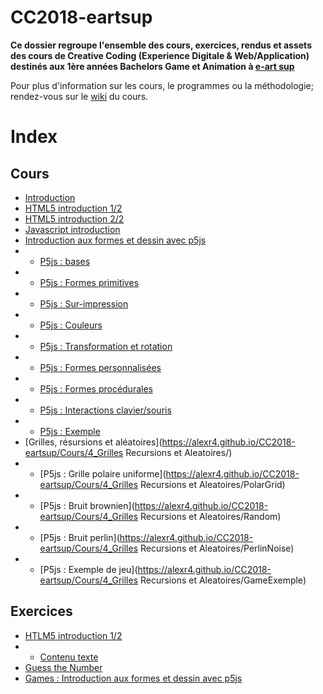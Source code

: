 # CC2018-eartsup
**Ce dossier regroupe l'ensemble des cours, exercices, rendus et assets des cours de Creative Coding (Experience Digitale & Web/Application) destinés aux 1ère années Bachelors Game et Animation à [e-art sup](http://www.e-artsup.net/)**

Pour plus d'information sur les cours, le programmes ou la méthodologie; rendez-vous sur le [wiki](https://github.com/alexr4/CC2018-eartsup/wiki) du cours.

# Index
## Cours
* [Introduction](https://alexr4.github.io/CC2018-eartsup/Cours/0_Introduction/)
* [HTML5 introduction 1/2](https://alexr4.github.io/CC2018-eartsup/Cours/1_Introduction%20HTML5%20(1-2))
* [HTML5 introduction 2/2](https://alexr4.github.io/CC2018-eartsup/Cours/2_Introduction%20HTML5%20(2-2))
* [Javascript introduction](https://alexr4.github.io/CC2018-eartsup/Cours/2_Introduction%20HTML5%20(2-2)/IntroductionJavascript)
* [Introduction aux formes et dessin avec p5js](https://alexr4.github.io/CC2018-eartsup/Cours/3_Introduction%20Formes%20et%20Dessins/)
* * [P5js : bases](https://alexr4.github.io/CC2018-eartsup/Cours/3_Introduction%20Formes%20et%20Dessins/0_Bases)
* * [P5js : Formes primitives](https://alexr4.github.io/CC2018-eartsup/Cours/3_Introduction%20Formes%20et%20Dessins/1_FormesPrimitives)
* * [P5js : Sur-impression](https://alexr4.github.io/CC2018-eartsup/Cours/3_Introduction%20Formes%20et%20Dessins/2_SurImpression)
* * [P5js : Couleurs](https://alexr4.github.io/CC2018-eartsup/Cours/3_Introduction%20Formes%20et%20Dessins/3_Couleurs)
* * [P5js : Transformation et rotation](https://alexr4.github.io/CC2018-eartsup/Cours/3_Introduction%20Formes%20et%20Dessins/4_TransformationEtRotation)
* * [P5js : Formes personnalisées](https://alexr4.github.io/CC2018-eartsup/Cours/3_Introduction%20Formes%20et%20Dessins/5_FormesPersonnalisees)
* * [P5js : Formes procédurales](https://alexr4.github.io/CC2018-eartsup/Cours/3_Introduction%20Formes%20et%20Dessins/6_FormesProcedurales)
* * [P5js : Interactions clavier/souris](https://alexr4.github.io/CC2018-eartsup/Cours/3_Introduction%20Formes%20et%20Dessins/7_InteractionsSourisClavier)
* * [P5js : Exemple](https://alexr4.github.io/CC2018-eartsup/Cours/3_Introduction%20Formes%20et%20Dessins/8_ExerciceExemple)
* [Grilles, résursions et aléatoires](https://alexr4.github.io/CC2018-eartsup/Cours/4_Grilles Recursions et Aleatoires/)
* * [P5js : Grille polaire uniforme](https://alexr4.github.io/CC2018-eartsup/Cours/4_Grilles Recursions et Aleatoires/PolarGrid)
* * [P5js : Bruit brownien](https://alexr4.github.io/CC2018-eartsup/Cours/4_Grilles Recursions et Aleatoires/Random)
* * [P5js : Bruit perlin](https://alexr4.github.io/CC2018-eartsup/Cours/4_Grilles Recursions et Aleatoires/PerlinNoise)
* * [P5js : Exemple de jeu](https://alexr4.github.io/CC2018-eartsup/Cours/4_Grilles Recursions et Aleatoires/GameExemple)

## Exercices
* [HTLM5 introduction 1/2](https://alexr4.github.io/CC2018-eartsup/Cours/1_Introduction%20HTML5%20(1-2)/Exercice)
* * [Contenu texte](https://alexr4.github.io/CC2018-eartsup/Cours/1_Introduction%20HTML5%20(1-2)/ContenuTexte)
* [Guess the Number](https://alexr4.github.io/CC2018-eartsup/Cours/2_Introduction%20HTML5%20(2-2)/GuessTheNumber/)
* [Games : Introduction aux formes et dessin avec p5js](https://alexr4.github.io/CC2018-eartsup/Cours/3_Introduction%20Formes%20et%20Dessins/ExerciceGame)
